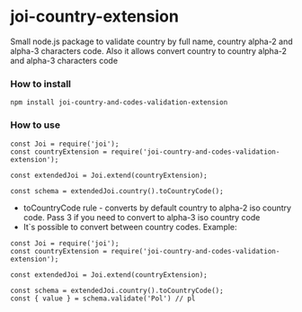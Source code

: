 # joi-country-extension
Small node.js package to validate country by full name, country alpha-2 and alpha-3 characters code. Also it allows convert country to country alpha-2 and alpha-3 characters code

### How to install

```
npm install joi-country-and-codes-validation-extension
```

### How to use

```
const Joi = require('joi');
const countryExtension = require('joi-country-and-codes-validation-extension');

const extendedJoi = Joi.extend(countryExtension);

const schema = extendedJoi.country().toCountryCode();
```
* toCountryCode rule - converts by default country to alpha-2 iso country code. Pass 3 if you need to convert to alpha-3 iso country code
* It`s possible to convert between country codes. Example:

```
const Joi = require('joi');
const countryExtension = require('joi-country-and-codes-validation-extension');

const extendedJoi = Joi.extend(countryExtension);

const schema = extendedJoi.country().toCountryCode();
const { value } = schema.validate('Pol') // pl

```
